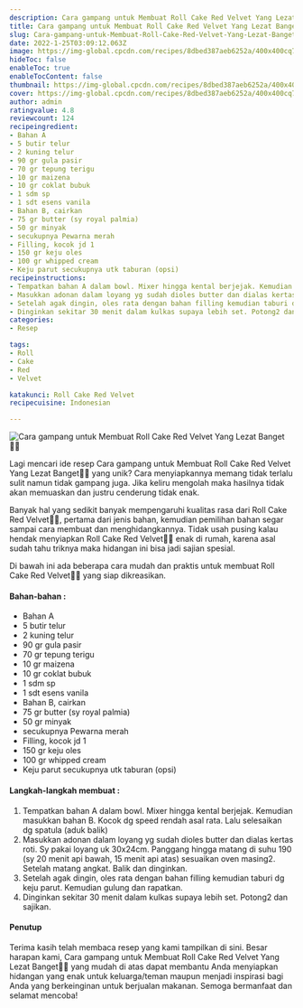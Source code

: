```yaml
---
description: Cara gampang untuk Membuat Roll Cake Red Velvet Yang Lezat Banget"
title: Cara gampang untuk Membuat Roll Cake Red Velvet Yang Lezat Banget
slug: Cara-gampang-untuk-Membuat-Roll-Cake-Red-Velvet-Yang-Lezat-Banget
date: 2022-1-25T03:09:12.063Z
image: https://img-global.cpcdn.com/recipes/8dbed387aeb6252a/400x400cq70/photo.jpg
hideToc: false
enableToc: true
enableTocContent: false
thumbnail: https://img-global.cpcdn.com/recipes/8dbed387aeb6252a/400x400cq70/photo.jpg
cover: https://img-global.cpcdn.com/recipes/8dbed387aeb6252a/400x400cq70/photo.jpg
author: admin
ratingvalue: 4.8
reviewcount: 124
recipeingredient:
- Bahan A
- 5 butir telur
- 2 kuning telur
- 90 gr gula pasir
- 70 gr tepung terigu
- 10 gr maizena
- 10 gr coklat bubuk
- 1 sdm sp
- 1 sdt esens vanila
- Bahan B, cairkan
- 75 gr butter (sy royal palmia)
- 50 gr minyak
- secukupnya Pewarna merah
- Filling, kocok jd 1
- 150 gr keju oles
- 100 gr whipped cream
- Keju parut secukupnya utk taburan (opsi)
recipeinstructions:
- Tempatkan bahan A dalam bowl. Mixer hingga kental berjejak. Kemudian masukkan bahan B. Kocok dg speed rendah asal rata. Lalu selesaikan dg spatula (aduk balik)
- Masukkan adonan dalam loyang yg sudah dioles butter dan dialas kertas roti. Sy pakai loyang uk 30x24cm. Panggang hingga matang di suhu 190 (sy 20 menit api bawah, 15 menit api atas) sesuaikan oven masing2. Setelah matang angkat. Balik dan dinginkan.
- Setelah agak dingin, oles rata dengan bahan filling kemudian taburi dg keju parut. Kemudian gulung dan rapatkan.
- Dinginkan sekitar 30 menit dalam kulkas supaya lebih set. Potong2 dan sajikan.
categories:
- Resep

tags:
- Roll
- Cake
- Red
- Velvet

katakunci: Roll Cake Red Velvet
recipecuisine: Indonesian

---
```


![Cara gampang untuk Membuat Roll Cake Red Velvet Yang Lezat Banget👩‍🍳](https://img-global.cpcdn.com/recipes/8dbed387aeb6252a/400x400cq70/photo.jpg)

Lagi mencari ide resep Cara gampang untuk Membuat Roll Cake Red Velvet Yang Lezat Banget👩‍🍳 yang unik? Cara menyiapkannya memang tidak terlalu sulit namun tidak gampang juga. Jika keliru mengolah maka hasilnya tidak akan memuaskan dan justru cenderung tidak enak.

Banyak hal yang sedikit banyak mempengaruhi kualitas rasa dari Roll Cake Red Velvet👩‍🍳, pertama dari jenis bahan, kemudian pemilihan bahan segar sampai cara membuat dan menghidangkannya. Tidak usah pusing kalau hendak menyiapkan Roll Cake Red Velvet👩‍🍳 enak di rumah, karena asal sudah tahu triknya maka hidangan ini bisa jadi sajian spesial.

Di bawah ini ada beberapa cara mudah dan praktis untuk membuat Roll Cake Red Velvet👩‍🍳 yang siap dikreasikan.

<!--inarticleads1-->

#### Bahan-bahan :

- Bahan A
- 5 butir telur
- 2 kuning telur
- 90 gr gula pasir
- 70 gr tepung terigu
- 10 gr maizena
- 10 gr coklat bubuk
- 1 sdm sp
- 1 sdt esens vanila
- Bahan B, cairkan
- 75 gr butter (sy royal palmia)
- 50 gr minyak
- secukupnya Pewarna merah
- Filling, kocok jd 1
- 150 gr keju oles
- 100 gr whipped cream
- Keju parut secukupnya utk taburan (opsi)

<!--inarticleads2-->

#### Langkah-langkah membuat :

1. Tempatkan bahan A dalam bowl. Mixer hingga kental berjejak. Kemudian masukkan bahan B. Kocok dg speed rendah asal rata. Lalu selesaikan dg spatula (aduk balik)
1. Masukkan adonan dalam loyang yg sudah dioles butter dan dialas kertas roti. Sy pakai loyang uk 30x24cm. Panggang hingga matang di suhu 190 (sy 20 menit api bawah, 15 menit api atas) sesuaikan oven masing2. Setelah matang angkat. Balik dan dinginkan.
1. Setelah agak dingin, oles rata dengan bahan filling kemudian taburi dg keju parut. Kemudian gulung dan rapatkan.
1. Dinginkan sekitar 30 menit dalam kulkas supaya lebih set. Potong2 dan sajikan.

#### Penutup

Terima kasih telah membaca resep yang kami tampilkan di sini. Besar harapan kami, Cara gampang untuk Membuat Roll Cake Red Velvet Yang Lezat Banget👩‍🍳 yang mudah di atas dapat membantu Anda menyiapkan hidangan yang enak untuk keluarga/teman maupun menjadi inspirasi bagi Anda yang berkeinginan untuk berjualan makanan. Semoga bermanfaat dan selamat mencoba!